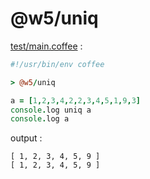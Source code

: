 [‼️]: ✏️README.mdt

# @w5/uniq

[test/main.coffee](./test/main.coffee) :

```coffee
#!/usr/bin/env coffee

> @w5/uniq

a = [1,2,3,4,2,2,3,4,5,1,9,3]
console.log uniq a
console.log a
```

output :

```
[ 1, 2, 3, 4, 5, 9 ]
[ 1, 2, 3, 4, 5, 9 ]
```
